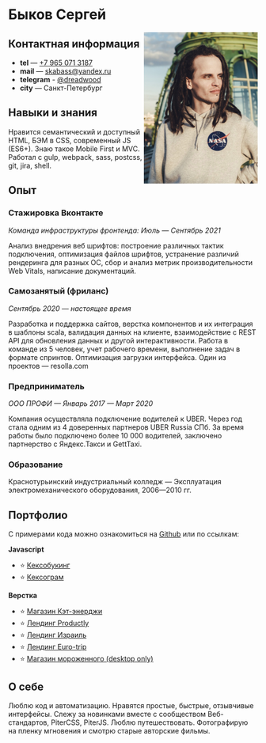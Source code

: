 # Быков Сергей 

<img align="right" width="230" heigth="auto" alt="Быков Сергей на фоне купола Дома Зингера в Санкт-Петербурге в худи с логотипом NASA" src="photo.jpg">

## Контактная информация

- **tel** — <a href="tel:+79650713187">+7 965 071 3187</a>
- **mail** — <a href="mailto:skabass@yandex.ru ">skabass@yandex.ru</a>
- **telegram** - <a href="https://t.me/dreadwood">@dreadwood</a>
- **city** — Санкт-Петербург


## Навыки и знания	

Нравится семантический и доступный HTML, БЭМ в CSS, современный JS (ES6+). Знаю такое Mobile First и MVC. Работал с gulp, webpack, sass, postcss, git, jira, shell. 


## Опыт	

### Стажировка Вконтакте

_Команда инфраструктуры фронтенда: Июль — Сентябрь 2021_

Анализ внедрения веб шрифтов: построение различных тактик подключения, оптимизация файлов шрифтов, устранение различий рендеринга для разных ОС, сбор и анализ метрик производительности Web Vitals, написание документаций.
	
### Самозанятый (фриланс)

_Сентябрь 2020 — настоящее время_
	
Разработка и поддержка сайтов, верстка компонентов и их интеграция в шаблоны scala, валидация данных на клиенте, взаимодействие с REST API для обновления данных и другой интерактивности. Работа в команде из 5 человек, учет рабочего времени, выполнение задач в формате спринтов. Оптимизация загрузки интерфейса. Один из проектов — resolla.com

### Предприниматель 

_ООО ПРОФИ — Январь 2017 — Март 2020_

Компания осуществляла подключение водителей к UBER. Через год стала одним из 4 доверенных партнеров UBER Russia СПб. За время работы было подключено более 10 000 водителей, заключено партнерство с Яндекс.Такси и GettTaxi. 

### Образование	

Краснотурьинский индустриальный колледж  — Эксплуатация электромеханического оборудования, 2006—2010 гг.

## Портфолио	

С примерами кода можно ознакомиться на [Github](github.com/dreadwood ) или по ссылкам:

__Javascript__

- ⭐️ [Кексобукинг](dreadwood.github.io/keksobooking)
- ⭐️ [Кексограм](dreadwood.github.io/kekstagram )

__Верстка__

- ⭐️ [Магазин Кэт-энерджи](srg-catenergy.netlify.app)
- ⭐️ [Лендинг Productly](dreadwood.github.io/productly)
- ⭐️ [Лендинг Израиль](israil.netlify.app)
- ⭐️ [Лендинг Euro-trip](dreadwood.github.io/euro-trip)
- ⭐️ [Магазин мороженного (desktop only)](dreadwood.github.io/gllacy)

## О себе	

Люблю код и автоматизацию. Нравятся простые, быстрые, отзывчивые интерфейсы. Слежу за новинками вместе с сообществом Веб-стандартов, PiterCSS, PiterJS. Люблю путешествовать. Фотографирую на пленку мгновения и смотрю старые авторские фильмы.  